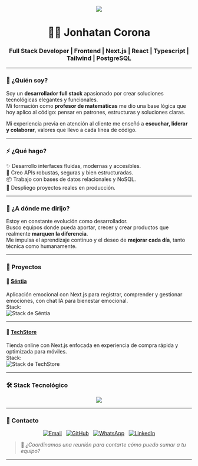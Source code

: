 <p align="center">
  <a href="https://komarev.com/ghpvc/?username=JonhatanCorona&label=VISITAS+AL+PERFIL&color=00FEEF&style=flat-square" alt="Visitas al perfil">
    <img src="https://komarev.com/ghpvc/?username=JonhatanCorona&label=VISITAS+AL+PERFIL&color=00FEEF&style=flat-square" />
  </a>
</p>

<h1 align="center">🧑‍💻 Jonhatan Corona</h1>
<h3 align="center">Full Stack Developer | Frontend | Next.js | React | Typescript | Tailwind | PostgreSQL </h3>

---

### 👤 ¿Quién soy?

Soy un **desarrollador full stack** apasionado por crear soluciones tecnológicas elegantes y funcionales.  
Mi formación como **profesor de matemáticas** me dio una base lógica que hoy aplico al código: pensar en patrones, estructuras y soluciones claras.

Mi experiencia previa en atención al cliente me enseñó a **escuchar, liderar y colaborar**, valores que llevo a cada línea de código.

---

### ⚡ ¿Qué hago?

✨ Desarrollo interfaces fluidas, modernas y accesibles.  
🔧 Creo APIs robustas, seguras y bien estructuradas.  
📦 Trabajo con bases de datos relacionales y NoSQL.  
🚀 Despliego proyectos reales en producción.

---

### 🎯 ¿A dónde me dirijo?

Estoy en constante evolución como desarrollador.  
Busco equipos donde pueda aportar, crecer y crear productos que realmente **marquen la diferencia**.  
Me impulsa el aprendizaje continuo y el deseo de **mejorar cada día**, tanto técnica como humanamente.

---

### 🚀 Proyectos

#### 🧠 [Séntia](https://front-pf-2025-1t99.vercel.app)  
Aplicación emocional con Next.js para registrar, comprender y gestionar emociones, con chat IA para bienestar emocional.  
Stack:  
<img src="https://skillicons.dev/icons?i=nextjs,react,ts,tailwind,framermotion,recharts,nodejs,express,postgres,prisma,stripe" alt="Stack de Séntia" />

---

#### 🛒 [TechStore](https://tech-store-lemon-seven.vercel.app/)  
Tienda online con Next.js enfocada en experiencia de compra rápida y optimizada para móviles.  
Stack:  
<img src="https://skillicons.dev/icons?i=nextjs,react,ts,tailwind" alt="Stack de TechStore" />

---

### 🛠️ Stack Tecnológico

<p align="center">
  <a href="https://skillicons.dev"><img src="https://skillicons.dev/icons?i=react,nextjs,ts,tailwind,nodejs,postgres,mongodb,vercel,git,github" /></a>
</p>

---

### 🤝 Contacto

<p align="center">
  <a href="mailto:coronajonhatan@gmail.com"><img src="https://img.shields.io/badge/Gmail-D14836?style=for-the-badge&logo=gmail&logoColor=white" alt="Email"></a>
  &nbsp;
  <a href="https://github.com/JonhatanCorona"><img src="https://img.shields.io/badge/GitHub-181717?style=for-the-badge&logo=github&logoColor=white" alt="GitHub"></a>
  &nbsp;
  <a href="https://wa.me/573181852774"><img src="https://img.shields.io/badge/WhatsApp-25D366?style=for-the-badge&logo=whatsapp&logoColor=white" alt="WhatsApp"></a>
  &nbsp;
  <a href="https://www.linkedin.com/in/jonhatan-corona"><img src="https://img.shields.io/badge/LinkedIn-0A66C2?style=for-the-badge&logo=linkedin&logoColor=white" alt="LinkedIn"></a>
</p>

> 💬 *¿Coordinamos una reunión para contarte cómo puedo sumar a tu equipo?*

---

